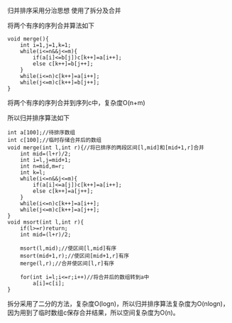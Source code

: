 归并排序采用分治思想
使用了拆分及合并

将两个有序的序列合并算法如下

```
void merge(){
    int i=1,j=1,k=1;
    while(i<=n&&j<=m){
        if(a[i]<=b[j])c[k++]=a[i++];
        else c[k++]=b[j++];
    }
    while(i<=n)c[k++]=a[i++];
    while(j<=m)c[k++]=b[j++];
}
```
将两个有序的序列合并到序列c中，复杂度O(n+m)

所以归并排序算法如下

```
int a[100];//待排序数组
int c[100];//临时存储合并后的数组
void merge(int l,int r){//将已排序的两段区间[l,mid]和[mid+1,r]合并
    int mid=(l+r)/2;
    int i=l,j=mid+1;
    int n=mid,m=r;
    int k=l;
    while(i<=n&&j<=m){
        if(a[i]<=a[j])c[k++]=a[i++];
        else c[k++]=a[j++];
    }
    while(i<=n)c[k++]=a[i++];
    while(j<=m)c[k++]=a[j++];
}
void msort(int l,int r){
    if(l>=r)return;
    int mid=(l+r)/2;

    msort(l,mid);//使区间[l,mid]有序
    msort(mid+1,r);//使区间[mid+1,r]有序
    merge(l,r);//合并使区间[l,r]有序

    for(int i=l;i<=r;i++)//将合并后的数组转到a中
        a[i]=c[i];
}
```
拆分采用了二分的方法，复杂度O(logn)，所以归并排序算法复杂度为O(nlogn)，因为用到了临时数组c保存合并结果，所以空间复杂度为O(n)。

